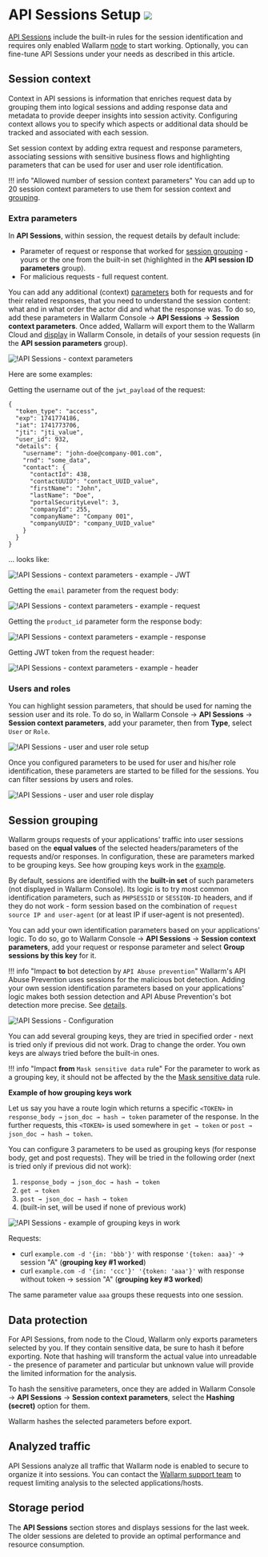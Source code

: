 # API Sessions Setup <a href="../../about-wallarm/subscription-plans/#core-subscription-plans"><img src="../../images/api-security-tag.svg" style="border: none;"></a>

[API Sessions](overview.md) include the built-in rules for the session identification and requires only enabled Wallarm [node](../about-wallarm/overview.md#how-wallarm-works) to start working. Optionally, you can fine-tune API Sessions under your needs as described in this article.

## Session context

Context in API sessions is information that enriches request data by grouping them into logical sessions and adding response data and metadata to provide deeper insights into session activity. Configuring context allows you to specify which aspects or additional data should be tracked and associated with each session.

Set session context by adding extra request and response parameters, associating sessions with sensitive business flows and highlighting parameters that can be used for user and user role identification.

!!! info "Allowed number of session context parameters"
    You can add up to 20 session context parameters to use them for session context and [grouping](#session-grouping).

### Extra parameters

In **API Sessions**, within session, the request details by default include: 

* Parameter of request or response that worked for [session grouping](#session-grouping) - yours or the one from the built-in set (highlighted in the **API session ID parameters** group).
* For malicious requests - full request content.

You can add any additional (context) [parameters](../user-guides/rules/request-processing.md) both for requests and for their related responses, that you need to understand the session content: what and in what order the actor did and what the response was. To do so, add these parameters in Wallarm Console → **API Sessions** → **Session context parameters**. Once added, Wallarm will export them to the Wallarm Cloud and [display](#data-protection) in Wallarm Console, in details of your session requests (in the **API session parameters** group).

![!API Sessions - context parameters](../images/api-sessions/api-sessions-context-parameters.png)

Here are some examples:

Getting the username out of the `jwt_payload` of the request:

```
{
  "token_type": "access",
  "exp": 1741774186,
  "iat": 1741773706,
  "jti": "jti_value",
  "user_id": 932,
  "details": {
    "username": "john-doe@company-001.com",
    "rnd": "some_data",
    "contact": {
      "contactId": 438,
      "contactUUID": "contact_UUID_value",
      "firstName": "John",
      "lastName": "Doe",
      "portalSecurityLevel": 3,
      "companyId": 255,
      "companyName": "Company 001",
      "companyUUID": "company_UUID_value"
    }
  }
}
```

... looks like:

![!API Sessions - context parameters - example - JWT](../images/api-sessions/api-sessions-context-parameters-example-jwt.png)

Getting the `email` parameter from the request body:

![!API Sessions - context parameters - example - request](../images/api-sessions/api-sessions-context-parameters-example-request.png)

Getting the `product_id` parameter form the response body:

![!API Sessions - context parameters - example - response](../images/api-sessions/api-sessions-context-parameters-example-response.png)

Getting JWT token from the request header:

![!API Sessions - context parameters - example - header](../images/api-sessions/api-sessions-context-parameters-example-header.png)

<!--### Sensitive business flows

You can associate sessions with sensitive business flows. To do so, in Wallarm Console → **API Sessions** → **Session context parameters**, add your parameter and select **Context** for it.

![!API Sessions - sensitive business flows](../images/api-sessions/api-sessions-sbf-select.png)
-->

### Users and roles

You can highlight session parameters, that should be used for naming the session user and its role. To do so, in Wallarm Console → **API Sessions** → **Session context parameters**, add your parameter, then from **Type**, select `User` or `Role`.

![!API Sessions - user and user role setup](../images/api-sessions/api-sessions-user-role-select.png)

Once you configured parameters to be used for user and his/her role identification, these parameters are started to be filled for the sessions. You can filter sessions by users and roles.

![!API Sessions - user and user role display](../images/api-sessions/api-sessions-user-role-display.png)

## Session grouping

Wallarm groups requests of your applications' traffic into user sessions based on the **equal values** of the selected headers/parameters of the requests and/or responses. In configuration, these are parameters marked to be grouping keys. See how grouping keys work in the [example](#grouping-keys-example).

By default, sessions are identified with the **built-in set** of such parameters (not displayed in Wallarm Console). Its logic is to try most common identification parameters, such as `PHPSESSID` or `SESSION-ID` headers, and if they do not work - form session based on the combination of `request source IP and user-agent` (or at least IP if user-agent is not presented).

You can add your own identification parameters based on your applications' logic. To do so, go to Wallarm Console → **API Sessions** → **Session context parameters**, add your request or response parameter and select **Group sessions by this key** for it.

!!! info "Impact **to** bot detection by `API Abuse prevention`"
    Wallarm's API Abuse Prevention uses sessions for the malicious bot detection. Adding your own session identification parameters based on your applications' logic makes both session detection and API Abuse Prevention's bot detection more precise. See [details](overview.md#api-sessions-and-api-abuse-prevention).

![!API Sessions - Configuration](../images/api-sessions/api-sessions-settings.png)

You can add several grouping keys, they are tried in specified order - next is tried only if previous did not work. Drag to change the order. You own keys are always tried before the built-in ones.

!!! info "Impact **from** `Mask sensitive data` rule"
    For the parameter to work as a grouping key, it should not be affected by the the [Mask sensitive data](../user-guides/rules/sensitive-data-rule.md) rule.

<a name="grouping-keys-example"></a>**Example of how grouping keys work**

Let us say you have a route login which returns a specific `<TOKEN>` in `response_body →` `json_doc → hash → token` parameter of the response. In the further requests, this `<TOKEN>` is used somewhere in `get → token` or `post → json_doc → hash → token`.

You can configure 3 parameters to be used as grouping keys (for response body, get and post requests). They will be tried in the following order (next is tried only if previous did not work):

1. `response_body → json_doc → hash → token`
2. `get → token`
3. `post → json_doc → hash → token`
4. (built-in set, will be used if none of previous work)

![!API Sessions - example of grouping keys in work](../images/api-sessions/api-sessions-grouping-keys.png)

Requests:

* curl `example.com -d '{in: 'bbb'}'` with response `'{token: aaa}'` → session "A" (**grouping key #1 worked**)
* curl `example.com -d '{in: 'ccc'}' '{token: 'aaa'}'` with response without token → session "A" (**grouping key #3 worked**)

The same parameter value `aaa` groups these requests into one session.

## Data protection

For API Sessions, from node to the Cloud, Wallarm only exports parameters selected by you. If they contain sensitive data, be sure to hash it before exporting. Note that hashing will transform the actual value into unreadable - the presence of parameter and particular but unknown value will provide the limited information for the analysis.

To hash the sensitive parameters, once they are added in Wallarm Console → **API Sessions** → **Session context parameters**, select the **Hashing (secret)** option for them.

Wallarm hashes the selected parameters before export.

## Analyzed traffic

API Sessions analyze all traffic that Wallarm node is enabled to secure to organize it into sessions. You can contact the [Wallarm support team](mailto:support@wallarm.com) to request limiting analysis to the selected applications/hosts.

## Storage period

The **API Sessions** section stores and displays sessions for the last week. The older sessions are deleted to provide an optimal performance and resource consumption.
